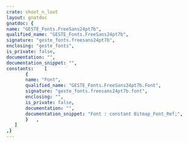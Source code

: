 ```yaml
---
crate: shoot_n_loot
layout: gnatdoc
gnatdoc: {
name: "GESTE_Fonts.FreeSans24pt7b",
qualified_name: "GESTE_Fonts.FreeSans24pt7b",
signature: "geste_fonts.freesans24pt7b",
enclosing: "geste_fonts",
is_private: false,
documentation: "",
documentation_snippet: "",
constants:    [
       {
       name: "Font",
       qualified_name: "GESTE_Fonts.FreeSans24pt7b.Font",
       signature: "geste_fonts.freesans24pt7b.font",
       enclosing: "",
       is_private: false,
       documentation: "",
       documentation_snippet: "Font : constant Bitmap_Font_Ref;",
       }   ,
   ]
,}
---
```

